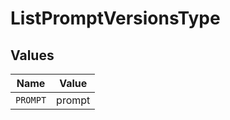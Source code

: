 # ListPromptVersionsType


## Values

| Name     | Value    |
| -------- | -------- |
| `PROMPT` | prompt   |